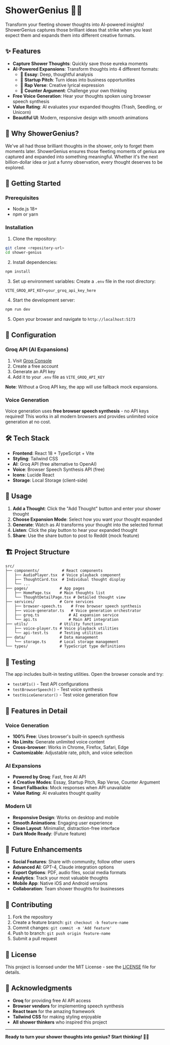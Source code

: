 # ShowerGenius 🚿💡

Transform your fleeting shower thoughts into AI-powered insights! ShowerGenius captures those brilliant ideas that strike when you least expect them and expands them into different creative formats.

## ✨ Features

- **Capture Shower Thoughts**: Quickly save those eureka moments
- **AI-Powered Expansions**: Transform thoughts into 4 different formats:
  - 📝 **Essay**: Deep, thoughtful analysis
  - 🚀 **Startup Pitch**: Turn ideas into business opportunities  
  - 🎵 **Rap Verse**: Creative lyrical expression
  - 🤔 **Counter Argument**: Challenge your own thinking
- **Free Voice Generation**: Hear your thoughts spoken using browser speech synthesis
- **Value Rating**: AI evaluates your expanded thoughts (Trash, Seedling, or Unicorn)
- **Beautiful UI**: Modern, responsive design with smooth animations

## 🎯 Why ShowerGenius?

We've all had those brilliant thoughts in the shower, only to forget them moments later. ShowerGenius ensures those fleeting moments of genius are captured and expanded into something meaningful. Whether it's the next billion-dollar idea or just a funny observation, every thought deserves to be explored.

## 🚀 Getting Started

### Prerequisites

- Node.js 18+ 
- npm or yarn

### Installation

1. Clone the repository:
```bash
git clone <repository-url>
cd shower-genius
```

2. Install dependencies:
```bash
npm install
```

3. Set up environment variables:
Create a `.env` file in the root directory:
```env
VITE_GROQ_API_KEY=your_groq_api_key_here
```

4. Start the development server:
```bash
npm run dev
```

5. Open your browser and navigate to `http://localhost:5173`

## 🔧 Configuration

### Groq API (AI Expansions)
1. Visit [Groq Console](https://console.groq.com)
2. Create a free account
3. Generate an API key
4. Add it to your `.env` file as `VITE_GROQ_API_KEY`

**Note**: Without a Groq API key, the app will use fallback mock expansions.

### Voice Generation
Voice generation uses **free browser speech synthesis** - no API keys required! This works in all modern browsers and provides unlimited voice generation at no cost.

## 🛠️ Tech Stack

- **Frontend**: React 18 + TypeScript + Vite
- **Styling**: Tailwind CSS
- **AI**: Groq API (free alternative to OpenAI)
- **Voice**: Browser Speech Synthesis API (free)
- **Icons**: Lucide React
- **Storage**: Local Storage (client-side)

## 📱 Usage

1. **Add a Thought**: Click the "Add Thought" button and enter your shower thought
2. **Choose Expansion Mode**: Select how you want your thought expanded
3. **Generate**: Watch as AI transforms your thought into the selected format
4. **Listen**: Click the play button to hear your expanded thought
5. **Share**: Use the share button to post to Reddit (mock feature)

## 🏗️ Project Structure

```
src/
├── components/          # React components
│   ├── AudioPlayer.tsx  # Voice playback component
│   ├── ThoughtCard.tsx  # Individual thought display
│   └── ...
├── pages/              # App pages
│   ├── HomePage.tsx    # Main thoughts list
│   └── ThoughtDetailPage.tsx # Detailed thought view
├── services/           # Core services
│   ├── browser-speech.ts    # Free browser speech synthesis
│   ├── voice-generator.ts   # Voice generation orchestrator
│   ├── groq.ts             # AI expansion service
│   └── api.ts              # Main API integration
├── utils/              # Utility functions
│   ├── voice-player.ts # Voice playback utilities
│   └── api-test.ts     # Testing utilities
├── data/               # Data management
│   └── storage.ts      # Local storage management
└── types/              # TypeScript type definitions
```

## 🧪 Testing

The app includes built-in testing utilities. Open the browser console and try:

- `testAPIs()` - Test API configurations
- `testBrowserSpeech()` - Test voice synthesis
- `testVoiceGenerator()` - Test voice generation flow

## 🎨 Features in Detail

### Voice Generation
- **100% Free**: Uses browser's built-in speech synthesis
- **No Limits**: Generate unlimited voice content
- **Cross-browser**: Works in Chrome, Firefox, Safari, Edge
- **Customizable**: Adjustable rate, pitch, and voice selection

### AI Expansions
- **Powered by Groq**: Fast, free AI API
- **4 Creative Modes**: Essay, Startup Pitch, Rap Verse, Counter Argument
- **Smart Fallbacks**: Mock responses when API unavailable
- **Value Rating**: AI evaluates thought quality

### Modern UI
- **Responsive Design**: Works on desktop and mobile
- **Smooth Animations**: Engaging user experience  
- **Clean Layout**: Minimalist, distraction-free interface
- **Dark Mode Ready**: (Future feature)

## 🔮 Future Enhancements

- **Social Features**: Share with community, follow other users
- **Advanced AI**: GPT-4, Claude integration options
- **Export Options**: PDF, audio files, social media formats
- **Analytics**: Track your most valuable thoughts
- **Mobile App**: Native iOS and Android versions
- **Collaboration**: Team shower thoughts for businesses

## 🤝 Contributing

1. Fork the repository
2. Create a feature branch: `git checkout -b feature-name`
3. Commit changes: `git commit -m 'Add feature'`
4. Push to branch: `git push origin feature-name`
5. Submit a pull request

## 📄 License

This project is licensed under the MIT License - see the [LICENSE](LICENSE) file for details.

## 🙏 Acknowledgments

- **Groq** for providing free AI API access
- **Browser vendors** for implementing speech synthesis
- **React team** for the amazing framework
- **Tailwind CSS** for making styling enjoyable
- **All shower thinkers** who inspired this project

---

**Ready to turn your shower thoughts into genius? Start thinking! 🚿✨** 